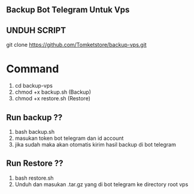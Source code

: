 ## Backup Bot Telegram  Untuk Vps

## UNDUH SCRIPT
git clone https://github.com/Tomketstore/backup-vps.git

# Command
1. cd backup-vps
2. chmod +x backup.sh (Backup)
3. chmod +x restore.sh (Restore)

## Run backup ??
1. bash backup.sh 
2. masukan token bot telegram dan id account
3. jika sudah maka akan otomatis kirim hasil backup di bot telegram 

## Run Restore ??
1. bash restore.sh 
2. Unduh dan masukan .tar.gz yang di bot telegram ke directory root vps